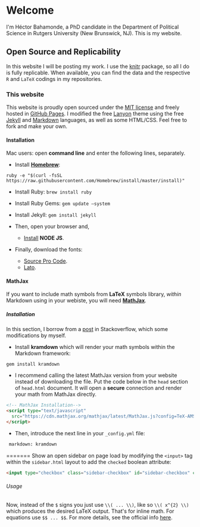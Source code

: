 # Welcome

<p class="lead">
I'm Héctor Bahamonde, a PhD candidate in the Department of Political Science in Rutgers University (New Brunswick, NJ). This is my website.
</p>


## Open Source and Replicability

In this website I will be posting my work. I use the [knitr](http://yihui.name/knitr/) package, so all I do is fully replicable. When available, you can find the data and the respective `R` and `LaTeX` codings in my repositories.

### This website
This website is proudly open sourced under the [MIT license](https://github.com/hbahamonde/hbahamonde.github.io/blob/master/LICENSE.md) and freely hosted in [GitHub Pages](https://pages.github.com). I modified the free [Lanyon](http://lanyon.getpoole.com) theme using the free [Jekyll](jekyllrb.com) and [Markdown](http://daringfireball.net/projects/markdown/) languages, as well as some HTML/CSS. Feel free to fork and make your own. 

#### Installation

Mac users: open **command line** and enter the following lines, separately.

* Install **[Homebrew](http://brew.sh)**: 

```
ruby -e "$(curl -fsSL https://raw.githubusercontent.com/Homebrew/install/master/install)"
```

* Install Ruby: `brew install ruby`
* Install Ruby Gems: `gem update —system`
* Install Jekyll: `gem install jekyll`

* Then, open your browser and,

	* [Install](https://nodejs.org) **NODE JS**.

* Finally, download the fonts:

	* [Source Pro Code](https://www.google.com/fonts/download?kit=5CnRSlG29fo96WRM6evqx3XmVIqD4Rma_X5NukQ7EX0).
	* [Lato](https://www.google.com/fonts/download?kit=NdjKCQMCiQM2g3qf94rrwQ).

#### MathJax

If you want to include math symbols from **LaTeX** symbols library, *within* Markdown using in your webiste, you will need **[MathJax](https://www.mathjax.org)**.

##### Installation

In this section, I borrow from a [post](http://stackoverflow.com/questions/10987992/using-mathjax-with-jekyll) in Stackoverflow, which some modifications by myself.

* Install **kramdown** which will render your math symbols within the Markdown framework: 

```
gem install kramdown
```

* I recommend calling the latest MathJax version from your website instead of downloading the file. Put the code below in the `head` section of `head.html` document. It will open a **secure** connection and render your math from MathJax directly.

```html
<!-- MathJax Installation-->
<script type="text/javascript"
  src="https://cdn.mathjax.org/mathjax/latest/MathJax.js?config=TeX-AMS-MML_HTMLorMML">
</script>
```

* Then, introduce the next line in your `_config.yml` file: 

```html	
 markdown: kramdown		
```

=======
Show an open sidebar on page load by modifying the `<input>` tag within the `sidebar.html` layout to add the `checked` boolean attribute:

```html
<input type="checkbox" class="sidebar-checkbox" id="sidebar-checkbox" checked>
```

###### Usage
Now, instead of the `$` signs you just use `\\( ... \\)`, like so `\\( x^{2} \\)` which produces the desired LaTeX output. That's for inline math. For equations use ``$$ ... $$``. For more details, see the official info [here](http://docs.mathjax.org/en/latest/tex.html#supported-latex-commands).








